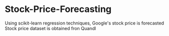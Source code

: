 # Stock-Price-Forecasting
Using scikit-learn regression techniques, Google's stock price is forecasted 
Stock price dataset is obtained fron Quandl
